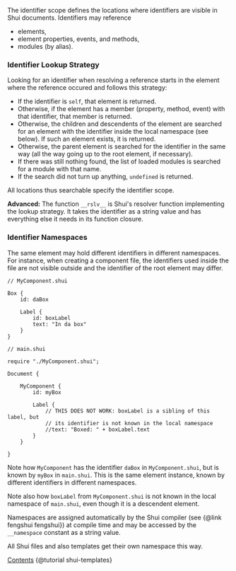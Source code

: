 The identifier scope defines the locations where identifiers are visible in Shui documents.
Identifiers may reference
* elements,
* element properties, events, and methods,
* modules (by alias).

### Identifier Lookup Strategy

Looking for an identifier when resolving a reference starts in the element where the reference occured
and follows this strategy:

* If the identifier is `self`, that element is returned.
* Otherwise, if the element has a member (property, method, event) with that identifier, that member is returned.
* Otherwise, the children and descendents of the element are searched for an element
  with the identifier inside the local namespace (see below).
  If such an element exists, it is returned.
* Otherwise, the parent element is searched for the identifier in the same way
  (all the way going up to the root element, if necessary).
* If there was still nothing found, the list of loaded modules is searched for a module
  with that name.
* If the search did not turn up anything, `undefined` is returned.

All locations thus searchable specify the identifier scope.

**Advanced:** The function `__rslv__` is Shui's resolver function implementing the lookup strategy.
It takes the identifier as a string value and has everything else it needs in its function closure.

### Identifier Namespaces

The same element may hold different identifiers in different namespaces. For instance,
when creating a component file, the identifiers used inside the file are not visible
outside and the identifier of the root element may differ.

```
// MyComponent.shui

Box {
    id: daBox

    Label {
        id: boxLabel
        text: "In da box"
    }
}
```

```
// main.shui

require "./MyComponent.shui";

Document {

    MyComponent {
        id: myBox

        Label {
            // THIS DOES NOT WORK: boxLabel is a sibling of this label, but
            // its identifier is not known in the local namespace
            //text: "Boxed: " + boxLabel.text
        }
    }

}
```

Note how `MyComponent` has the identifier `daBox` in `MyComponent.shui`, but
is known by `myBox` in `main.shui`. This is the same element instance, known by different
identifiers in different namespaces.

Note also how `boxLabel` from `MyComponent.shui` is not known in the local namespace
of `main.shui`, even though it is a descendent element.

Namespaces are assigned automatically by the Shui compiler (see {@link fengshui fengshui})
at compile time and may be accessed by the `__namespace` constant as a string value.

All Shui files and also templates get their own namespace this way.

<div class="navstrip"><span class="go-home"><a href="index.html">Contents</a></span><span class="go-previous">
{@tutorial shui-templates}
</span></div>
